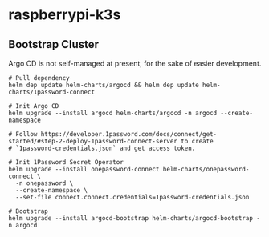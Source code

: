 # raspberrypi-k3s

## Bootstrap Cluster

Argo CD is not self-managed at present, for the sake of easier development.

```shell
# Pull dependency
helm dep update helm-charts/argocd && helm dep update helm-charts/1password-connect

# Init Argo CD
helm upgrade --install argocd helm-charts/argocd -n argocd --create-namespace

# Follow https://developer.1password.com/docs/connect/get-started/#step-2-deploy-1password-connect-server to create
# `1password-credentials.json` and get access token.

# Init 1Password Secret Operator
helm upgrade --install onepassword-connect helm-charts/onepassword-connect \
  -n onepassword \
  --create-namespace \
  --set-file connect.connect.credentials=1password-credentials.json

# Bootstrap
helm upgrade --install argocd-bootstrap helm-charts/argocd-bootstrap -n argocd
```

